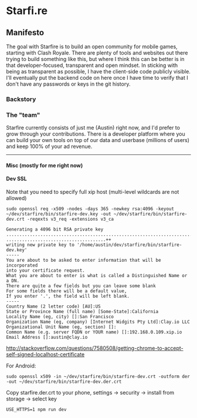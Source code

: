 # Starfi.re

## Manifesto
The goal with Starfire is to build an open community for mobile games, starting with Clash Royale. There are plenty of tools and websites out there trying to build something like this, but where I think this can be better is in that  developer-focused, transparent and open mindset. In sticking with being as transparent as possible, I have the client-side code publicly visible.  I'll eventually put the backend code on here once I have time to verify that I  don't have any passwords or keys in the git history.

### Backstory


### The "team"

Starfire currently consists of just me (Austin) right now, and I'd prefer to grow through your contributions. There is a developer platform where you can build your own tools on top of our data and userbase (millions of users) and keep 100% of your ad revenue.

---


#### Misc (mostly for me right now)
#### Dev SSL

Note that you need to specify full xip host (multi-level wildcards are not allowed)

```
sudo openssl req -x509 -nodes -days 365 -newkey rsa:4096 -keyout ~/dev/starfire/bin/starfire-dev.key -out ~/dev/starfire/bin/starfire-dev.crt -reqexts v3_req -extensions v3_ca
```
```
Generating a 4096 bit RSA private key
...............................................................................................................................++
......................................++
writing new private key to '/home/austin/dev/starfire/bin/starfire-dev.key'
-----
You are about to be asked to enter information that will be incorporated
into your certificate request.
What you are about to enter is what is called a Distinguished Name or a DN.
There are quite a few fields but you can leave some blank
For some fields there will be a default value,
If you enter '.', the field will be left blank.
-----
Country Name (2 letter code) [AU]:US
State or Province Name (full name) [Some-State]:California
Locality Name (eg, city) []:San Francisco
Organization Name (eg, company) [Internet Widgits Pty Ltd]:Clay.io LLC
Organizational Unit Name (eg, section) []:
Common Name (e.g. server FQDN or YOUR name) []:192.168.0.109.xip.io
Email Address []:austin@clay.io
```

http://stackoverflow.com/questions/7580508/getting-chrome-to-accept-self-signed-localhost-certificate

For Android:
```
sudo openssl x509 -in ~/dev/starfire/bin/starfire-dev.crt -outform der -out ~/dev/starfire/bin/starfire-dev.der.crt
```

Copy starfire.der.crt to your phone, settings -> security -> install from storage -> select key

`USE_HTTPS=1 npm run dev`
